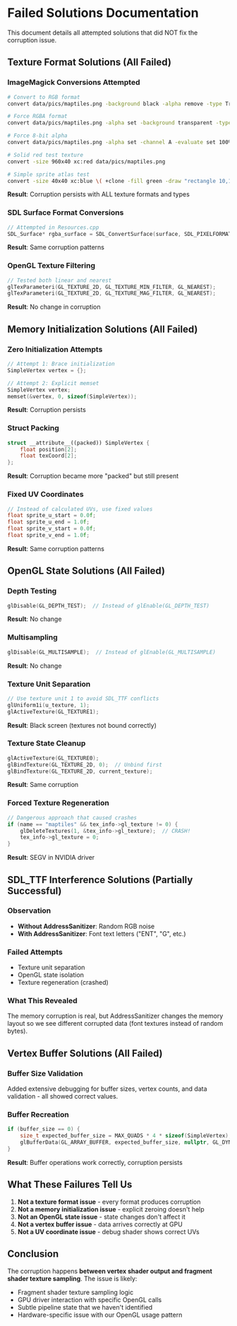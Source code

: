 # Failed Solutions Documentation

This document details all attempted solutions that did NOT fix the corruption issue.

## Texture Format Solutions (All Failed)

### ImageMagick Conversions Attempted
```bash
# Convert to RGB format
convert data/pics/maptiles.png -background black -alpha remove -type TrueColor data/pics/maptiles_fixed.png

# Force RGBA format  
convert data/pics/maptiles.png -alpha set -background transparent -type TrueColorAlpha data/pics/maptiles_rgba.png

# Force 8-bit alpha
convert data/pics/maptiles.png -alpha set -channel A -evaluate set 100% +channel data/pics/maptiles_full_alpha.png

# Solid red test texture
convert -size 960x40 xc:red data/pics/maptiles.png

# Simple sprite atlas test
convert -size 40x40 xc:blue \( +clone -fill green -draw "rectangle 10,10 30,30" \) +append \( +clone +clone +clone +clone +clone +clone +clone +clone +clone +clone +clone \) +append data/pics/test_simple_sprites.png
```

**Result**: Corruption persists with ALL texture formats and types

### SDL Surface Format Conversions
```cpp
// Attempted in Resources.cpp
SDL_Surface* rgba_surface = SDL_ConvertSurface(surface, SDL_PIXELFORMAT_RGBA8888);
```

**Result**: Same corruption patterns

### OpenGL Texture Filtering
```cpp
// Tested both linear and nearest
glTexParameteri(GL_TEXTURE_2D, GL_TEXTURE_MIN_FILTER, GL_NEAREST);  
glTexParameteri(GL_TEXTURE_2D, GL_TEXTURE_MAG_FILTER, GL_NEAREST);
```

**Result**: No change in corruption

## Memory Initialization Solutions (All Failed)

### Zero Initialization Attempts
```cpp
// Attempt 1: Brace initialization
SimpleVertex vertex = {};

// Attempt 2: Explicit memset
SimpleVertex vertex;
memset(&vertex, 0, sizeof(SimpleVertex));
```

**Result**: Corruption persists

### Struct Packing
```cpp
struct __attribute__((packed)) SimpleVertex {
    float position[2]; 
    float texCoord[2];
};
```

**Result**: Corruption became more "packed" but still present

### Fixed UV Coordinates 
```cpp
// Instead of calculated UVs, use fixed values
float sprite_u_start = 0.0f;
float sprite_u_end = 1.0f;
float sprite_v_start = 0.0f; 
float sprite_v_end = 1.0f;
```

**Result**: Same corruption patterns

## OpenGL State Solutions (All Failed)

### Depth Testing
```cpp
glDisable(GL_DEPTH_TEST);  // Instead of glEnable(GL_DEPTH_TEST)
```

**Result**: No change

### Multisampling  
```cpp
glDisable(GL_MULTISAMPLE);  // Instead of glEnable(GL_MULTISAMPLE)
```

**Result**: No change

### Texture Unit Separation
```cpp
// Use texture unit 1 to avoid SDL_TTF conflicts
glUniform1i(u_texture, 1);
glActiveTexture(GL_TEXTURE1);
```

**Result**: Black screen (textures not bound correctly)

### Texture State Cleanup
```cpp
glActiveTexture(GL_TEXTURE0);
glBindTexture(GL_TEXTURE_2D, 0);  // Unbind first
glBindTexture(GL_TEXTURE_2D, current_texture);
```

**Result**: Same corruption

### Forced Texture Regeneration
```cpp
// Dangerous approach that caused crashes
if (name == "maptiles" && tex_info->gl_texture != 0) {
    glDeleteTextures(1, &tex_info->gl_texture);  // CRASH!
    tex_info->gl_texture = 0;
}
```

**Result**: SEGV in NVIDIA driver

## SDL_TTF Interference Solutions (Partially Successful)

### Observation
- **Without AddressSanitizer**: Random RGB noise
- **With AddressSanitizer**: Font text letters ("ENT", "G", etc.)

### Failed Attempts
- Texture unit separation 
- OpenGL state isolation
- Texture regeneration (crashed)

### What This Revealed
The memory corruption is real, but AddressSanitizer changes the memory layout so we see different corrupted data (font textures instead of random bytes).

## Vertex Buffer Solutions (All Failed)

### Buffer Size Validation
Added extensive debugging for buffer sizes, vertex counts, and data validation - all showed correct values.

### Buffer Recreation
```cpp
if (buffer_size == 0) {
    size_t expected_buffer_size = MAX_QUADS * 4 * sizeof(SimpleVertex);
    glBufferData(GL_ARRAY_BUFFER, expected_buffer_size, nullptr, GL_DYNAMIC_DRAW);
}
```

**Result**: Buffer operations work correctly, corruption persists

## What These Failures Tell Us

1. **Not a texture format issue** - every format produces corruption
2. **Not a memory initialization issue** - explicit zeroing doesn't help
3. **Not an OpenGL state issue** - state changes don't affect it
4. **Not a vertex buffer issue** - data arrives correctly at GPU
5. **Not a UV coordinate issue** - debug shader shows correct UVs

## Conclusion

The corruption happens **between vertex shader output and fragment shader texture sampling**. The issue is likely:

- Fragment shader texture sampling logic
- GPU driver interaction with specific OpenGL calls
- Subtle pipeline state that we haven't identified
- Hardware-specific issue with our OpenGL usage pattern